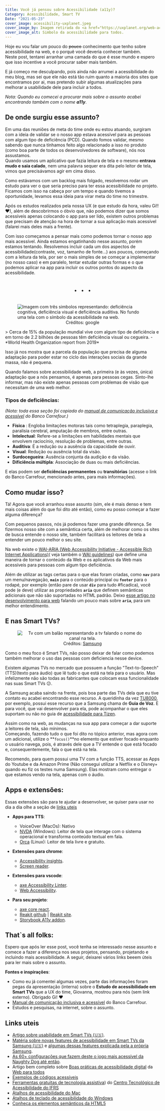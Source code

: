 ```yaml
---
title: Você já pensou sobre Acessibilidade (a11y)?
Category: Acessibilidade, Smart TV
Date: "2021-05-23"
cover_image: acessibility-uxplanet.jpeg
cover_image_by: Imagem retirada do <a href="https://uxplanet.org/web-accessibility-explained-c2408636eee0" alt="Simbolo da acessibilidade para todos.">UX Planet</a>
cover_image_alt: Simbolo da acessibilidade para todos.
---
```


Hoje eu vou falar um pouco do <strike>pouco</strike> conhecimento que tenho sobre acessibilidade na web, e o porquê você deveria conhecer também.<br/>
Neste post, tentarei arranhar uma camada do que é esse mundo e espero que isso incentive a você procurar saber mais também.
<!-- PELICAN_END_SUMMARY -->

E já começo me desculpando, pois ainda não arrumei a acessibilidade do meu blog, mas sei que ele não está tão ruim quanto a maioria dos sites que encontramos por ai, mas pretendo subir algumas atualizações para melhorar a usabilidade dele para incluir a todos.

*Nota: Quando eu comecei a procurar mais sobre o assunto acabei encontrando também com o nome __a11y__*.

## De onde surgiu esse assunto?

Em uma das reuniões de meta do time onde eu estou atuando, surgiram com a ideia de validar se o nosso app estava acessível para as pessoas com algum tipo de deficiência (PCD). Quando fomos validar, mesmo sabendo que nunca tínhamos feito algo relacionado a isso no produto (como boa parte de todos os desenvolvedores de software), nós nos assustamos. <br/>
Quando usamos um aplicativo que fazia leitura de tela e o mesmo **entrava mudo e saia calado**, nem uma palavra sequer era dita pelo leitor de tela, vimos que precisávamos agir em cima disso.

Como estávamos com um backlog mais folgado, resolvemos rodar um estudo para ver o que seria preciso para ter essa acessibilidade no projeto. Ficamos com isso na cabeça por um tempo e quando tivemos a oportunidade, levamos essa ideia para virar meta do time no trimestre.

Após os estudos realizados pela nossa UX (e que estudo da hora, valeu Gi!! ❤), além de descobrirmos o óbvio que, não podemos dizer que somos acessíveis apenas colocando o app para ser lido, existem outros problemas que precisam de atenção na hora de tornar a sua aplicação mais acessível (falarei mais deles mais a frente).

Com isso começamos a pensar mais como podemos tornar o nosso app mais acessível. Ainda estamos engatinhando nesse assunto, porém estamos tentando. Resolvemos incluir cada um dos aspectos de acessibilidade(contraste, voz, tamanho de fonte...) aos poucos, começando com a leitura da tela, por ser o mais simples de se começar a implementar (no nosso caso) e em paralelo, tentar estudar outras formas e o que podemos aplicar na app para incluir os outros pontos do aspecto da acessibilidade.

<center style="font-size: 40px">. . .</center><br/>

<figure>
    <img src="./images/voce-ja-pensou-sobre-acessibilidade-a11y/606090-637491159569845272-16x9.jpg" alt="Imagem com três simbolos representando: deficiência cognitiva, deficiência visual e deficiência auditiva. No fundo uma tela com o símbolo da acessibilidade na web.">
    <center><figurecaption>Créditos: google</figurecaption></center>
</figure>
> Cerca de 15% da população mundial vive com algum tipo de deficiência e em torno de 2.2 bilhões de pessoas têm deficiência visual ou cegueira. - *World Health Organization report from 2019*

Isso já nos mostra que a parcela da população que precisa de alguma adaptação para poder estar no ciclo das interações sociais da grande massa, não é pequena.

Quando falamos sobre acessibilidade web, a primeira (e às vezes, única) adaptação que a nós pensamos, é apenas para pessoas cegas. Sinto-lhe informar, mas não existe apenas pessoas com problemas  de visão que necessitam de uma web melhor.

### Tipos de deficiências:

_(Nota: toda essa seção foi copiada do [manual de comunicação inclusiva e acessível](https://zeroheight.com/5719ee47f/p/914194-tipos-de-deficincias) do Banco Carrefour.)_

- **Física** : Engloba limitações motoras tais como tetraplegia, paraplegia, paralisia cerebral, amputação de membros, entre outras.
- **Intelectual**: Refere-se a limitações em habilidades mentais que envolvem raciocínio, resolução de problemas, entre outras.
- **Auditiva**: É a redução ou a ausência da capacidade de ouvir.
- **Visual**: Redução ou ausência total da visão.
- **Surdocegueira**: Ausência conjunta da audição e da visão.
- **Dificiência múltipla**: Associação de duas ou mais deficiências.

E elas podem ser **deficiências permanentes** ou **transitórias** (acesse o link do Banco Carrefour, mencionado antes, para mais informações).

## Como mudar isso?

Tá! Agora que você arranhou esse assunto (sim, ele é mais denso e tem mais coisas além do que foi dito até então), como eu posso começar a fazer alguma diferença?

Com pequenos passos, nós já podemos fazer uma grande diferença. Se fizermos nosso site com a semântica certa, além de melhorar como os sites de busca entende o nosso site, também facilitará os leitores de tela a entender um pouco melhor o seu site.

Na web existe o [WAI-ARIA (Web Accessibility Initiative - Accessible Rich Internet Applications)](https://www.w3.org/TR/wai-aria-1.1/)( veja também o [WAI guidelines](https://www.w3.org/WAI/standards-guidelines/aria/)) que define uma maneira de tornar o conteúdo da Web e os aplicativos da Web mais acessíveis para pessoas com algum tipo deficiência.

Além de utilizar as tags certas para o que elas foram criadas, como **`nav`** para um menu/navegação, **`main`** para o conteúdo principal ou **`footer`** para o rodapé, por exemplo (então pare de usar **`div`** para tudo #ficadica), você pode (e deve) utilizar as propriedades **`aria`** que definem semânticas adicionais que não são suportadas no HTML padrão. Deixo [esse artigo no desenvolvimento para web](https://desenvolvimentoparaweb.com/miscelanea/aria-acessibilidade-web-a11y/) falando um pouco mais sobre **`aria`**, para um melhor entendimento.

## E nas Smart TVs?

<figure>
    <center>
        <img src="./images/voce-ja-pensou-sobre-acessibilidade-a11y/tv_voice_guide-v1.png" alt="Tv com um balão representando a tv falando o nome do canal na tela."><br/>
        <figurecaption>Créditos: <a href="https://www.samsung.com/br/accessibility/tv/">Samsung</a></figurecaption>
    </center>
</figure>

Como o meu foco é Smart TVs, não posso deixar de falar como podemos também melhorar o uso das pessoas com deficiencia nesse device.

Existem algumas TVs no mercado que possuem a função "Text-to-Speech" (TTS)(texto para áudio) que lê tudo o que está na tela para o usuário. Mas infelizmente não são todas as fabricantes que colocam essa funcionalidade nas suas Smart TVs &#x1F615;.

A Samsung acaba saindo na frente, pois boa parte das TVs dela que eu tive contato eu acabei encontrando esse recurso. A queridinha da vez [TU8000](https://www.samsung.com/br/tvs/uhd-4k-tv/tu8000-50-inch-crystal-uhd-smart-tv-un50tu8000gxzd/), por exemplo, possui esse recurso que a Samsung chama de **Guia de Voz**. E para você, que vai desenvolver para ela, pode acompanhar o que eles suportam ou não no guia de [acessibilidade para Tizen](https://developer.samsung.com/smarttv/develop/guides/fundamentals/text-to-speech.html).

Assim como na web, as mudanças na sua app para começar a dar suporte a leitores de tela, são mínimos.<br/>
Começando, fazendo tudo o que foi dito no tópico anterior, mas agora com um adicional, utilize o **`focus()`**no elemento que estiver focado enquanto o usuário navega, pois, é através dele que a TV entende o que está focado e, consequentemente, fala o que está na tela.

Recomendo, para quem possui uma TV com a função TTS, acessar as Apps do Youtube e da Amazon Prime (Não consegui utilizar a Netflix e o Disney+ quando eu fiz os testes numa Samsung). Elas mostram como entregar o que estamos vendo na tela, apenas com o áudio.

## Apps e extensões:

Essas extensões são para te ajudar a desenvolver, se quiser para usar no dia a dia olhe a seção de [links uteis](#links-uteis)

- **Apps para TTS**:
    - VoiceOver (MacOs): Nativo
    - [NVDA](https://www.nvaccess.org/) (Windows): Leitor de tela que interage com o sistema operacional e transforma conteúdo textual em fala.
    - [Orca](https://help.gnome.org/users/orca/stable/introduction.html.pt_BR) (Linux): Leitor de tela livre e gratuito.

- **Extensões para chrome**:
    - [Accessibility insights](https://chrome.google.com/webstore/detail/accessibility-insights-fo/pbjjkligggfmakdaogkfomddhfmpjeni).
    - [Screen reader](https://chrome.google.com/webstore/detail/screen-reader/kgejglhpjiefppelpmljglcjbhoiplfn/related).

- **Extensões para vscode**:
    - [axe Accessibility Linter](https://marketplace.visualstudio.com/items?itemName=deque-systems.vscode-axe-linter).
    - [Web Accessibility](https://marketplace.visualstudio.com/items?itemName=MaxvanderSchee.web-accessibility).

- **Para seu projeto**:
    - [axe core react](https://github.com/dequelabs/axe-core-npm/blob/develop/packages/react/README.md).
    - [Reakit github](https://github.com/reakit/reakit) | [Reakit site](https://reakit.io/).
    - [Storybook A11y addon](https://storybook.js.org/addons/@storybook/addon-a11y/).



## That`s all folks:
Espero que após ler esse post, você tenha se interessado nesse assunto e comece a fazer a diferença nos seus projetos, pensando, projetando e incluindo mais acessibilidade. A seguir, deixarei vários links beeem úteis para ler mais sobre o assunto.

**Fontes e inspirações**:

- Como eu já comentei algumas vezes, parte das informações foram pegas da apresentação (interna) sobre o **Estudo de acessibilidade em Smart TVs** que a UX do time, Giovanna, mostrou para nós (sem link externo). Obrigado Gi! ❤
- [Manual de comunicação inclusiva e acessível](https://zeroheight.com/5719ee47f/p/914194-tipos-de-deficincias) do Banco Carrefour.
- Estudos e pesquisas, na internet, sobre o assunto.


## <a id="links-uteis"></a>Links uteis

- [Artigo sobre usabilidade em Smart TVs (🇺🇸)](https://www.nngroup.com/articles/smart-tv-usability/).
- [Matéria sobre novas features de acessibilidade em Smart TVs da Samsung (🇺🇸)](https://www.cnet.com/news/samsung-makes-its-2021-tvs-more-accessible-for-people-with-vision-or-hearing-disabilities/) e [algumas dessas features explicada pela a própria Samsung](https://www.samsung.com/br/accessibility/tv/).
- [As 60+ configurações que fazem deste o jogo mais acessível da Naughty Dog até então](https://blog.br.playstation.com/2020/06/09/the-last-of-us-part-ii-opcoes-de-acessibilidade-detalhadas/).
- Artigo bem completo sobre [Boas práticas de acessibilidade digital](https://mwpt.com.br/acessibilidade-digital/boas-praticas/) da [Web para todos](https://mwpt.com.br/)
- [Exemplos de códigos acessíveis](https://mwpt.com.br/codigos-acessiveis/)
- [Ferramentas gratuitas de tecnologia assistiva](https://cta.ifrs.edu.br/tecnologia-assistiva/ferramentas-gratuitas-de-ta/)) do [Centro Tecnológico de Acessibilidade do IFRS ](https://cta.ifrs.edu.br/)
- [Atalhos de acessibilidade do Mac](https://support.apple.com/pt-br/HT204434)
- [Atalhos de teclado de acessibilidade do Windows](https://support.microsoft.com/pt-br/windows/atalhos-de-teclado-de-acessibilidade-do-windows-021bcb62-45c8-e4ef-1e4f-41b8c1fc87fd)
- [Conheça os elementos semânticos da HTML5](https://www.devmedia.com.br/html-semantico-conheca-os-elementos-semanticos-da-html5/38065)
